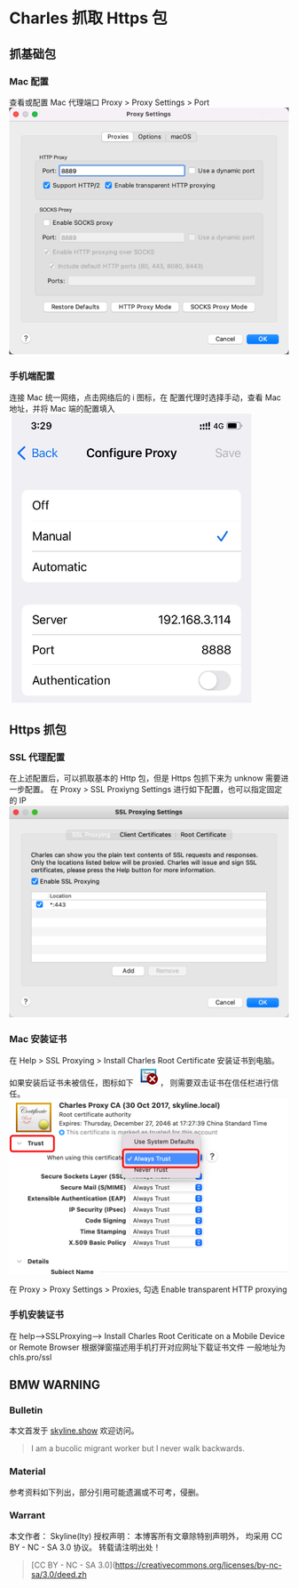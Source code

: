 # Charles 抓取 Https 包

## 抓基础包

### Mac 配置

查看或配置 Mac 代理端口
Proxy > Proxy Settings > Port
![Charles抓取Https包20220221153215](https://raw.githubusercontent.com/skylinety/blog-pics/master/imgs/Charles%E6%8A%93%E5%8F%96Https%E5%8C%8520220221153215.png)

### 手机端配置

连接 Mac 统一网络，点击网络后的 i 图标，在 配置代理时选择手动，查看 Mac 地址，并将 Mac 端的配置填入
![Charles抓取Https包20220221153008](https://raw.githubusercontent.com/skylinety/blog-pics/master/imgs/Charles%E6%8A%93%E5%8F%96Https%E5%8C%8520220221153008.png)

## Https 抓包

### SSL 代理配置

在上述配置后，可以抓取基本的 Http 包，但是 Https 包抓下来为 unknow
需要进一步配置。
在 Proxy > SSL Proxiyng Settings 进行如下配置，也可以指定固定的 IP
![Charles抓取Https包20220221153623](https://raw.githubusercontent.com/skylinety/blog-pics/master/imgs/Charles%E6%8A%93%E5%8F%96Https%E5%8C%8520220221153623.png)

### Mac 安装证书

在 Help > SSL Proxying > Install Charles Root Certificate 安装证书到电脑。
如果安装后证书未被信任，图标如下
![Charles抓取Https包20220221154140](https://raw.githubusercontent.com/skylinety/blog-pics/master/imgs/Charles%E6%8A%93%E5%8F%96Https%E5%8C%8520220221154140.png)，
则需要双击证书在信任栏进行信任。
![Charles抓取Https包20220221154226](https://raw.githubusercontent.com/skylinety/blog-pics/master/imgs/Charles%E6%8A%93%E5%8F%96Https%E5%8C%8520220221154226.png)

在 Proxy > Proxy Settings > Proxies, 勾选 Enable transparent HTTP proxying

### 手机安装证书

在 help–>SSLProxying–> Install Charles Root Ceriticate on a Mobile Device or Remote Browser
根据弹窗描述用手机打开对应网址下载证书文件
一般地址为 chls.pro/ssl


## BMW WARNING

### Bulletin

本文首发于 [skyline.show](skyline.show) 欢迎访问。

> I am a bucolic migrant worker but I never walk backwards.

### Material

参考资料如下列出，部分引用可能遗漏或不可考，侵删。

> 

### Warrant

本文作者： Skyline(lty)
授权声明： 本博客所有文章除特别声明外， 均采用 CC BY - NC - SA 3.0 协议。 转载请注明出处！

> [CC BY - NC - SA 3.0](https://creativecommons.org/licenses/by-nc-sa/3.0/deed.zh